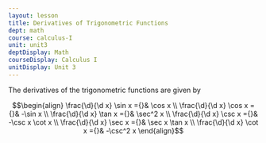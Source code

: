```yaml
---
layout: lesson
title: Derivatives of Trigonometric Functions 
dept: math
course: calculus-I
unit: unit3
deptDisplay: Math
courseDisplay: Calculus I
unitDisplay: Unit 3
---
```


The derivatives of the trigonometric functions are given by 

$$\begin{align}
\frac{\d}{\d x} \sin x ={}& \cos x \\
\frac{\d}{\d x} \cos x ={}& -\sin x \\
\frac{\d}{\d x} \tan x ={}& \sec^2 x \\
\frac{\d}{\d x} \csc x ={}& -\csc x \cot x \\
\frac{\d}{\d x} \sec x ={}& \sec x \tan x \\
\frac{\d}{\d x} \cot x ={}& -\csc^2 x
\end{align}$$


